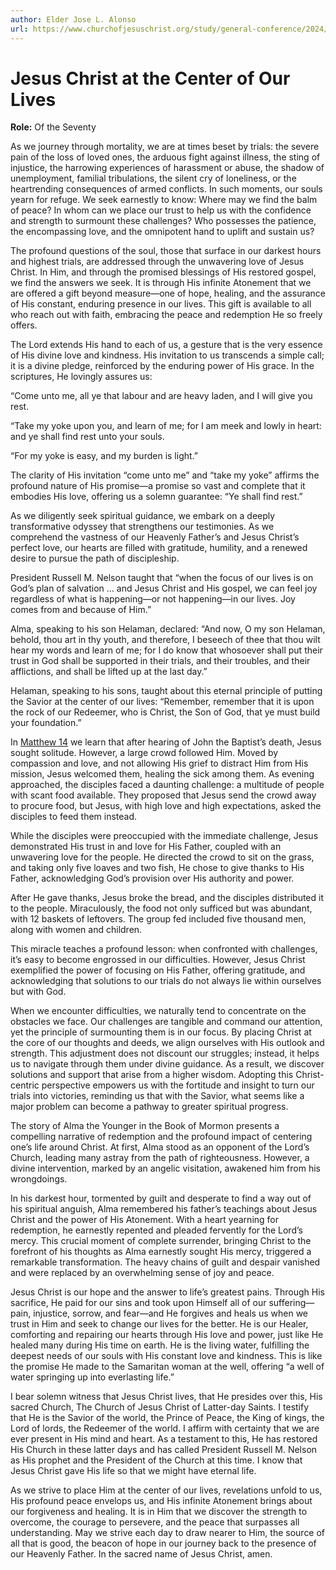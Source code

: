 ```yaml
---
author: Elder Jose L. Alonso
url: https://www.churchofjesuschrist.org/study/general-conference/2024/04/24alonso?lang=eng
---
```


# Jesus Christ at the Center of Our Lives

**Role:** Of the Seventy

<a name="p1"></a>As we journey through mortality, we are at times beset by trials: the severe pain of the loss of loved ones, the arduous fight against illness, the sting of injustice, the harrowing experiences of harassment or abuse, the shadow of unemployment, familial tribulations, the silent cry of loneliness, or the heartrending consequences of armed conflicts. In such moments, our souls yearn for refuge. We seek earnestly to know: Where may we find the balm of peace? In whom can we place our trust to help us with the confidence and strength to surmount these challenges? Who possesses the patience, the encompassing love, and the omnipotent hand to uplift and sustain us?

<a name="p2"></a>The profound questions of the soul, those that surface in our darkest hours and highest trials, are addressed through the unwavering love of Jesus Christ. In Him, and through the promised blessings of His restored gospel, we find the answers we seek. It is through His infinite Atonement that we are offered a gift beyond measure—one of hope, healing, and the assurance of His constant, enduring presence in our lives. This gift is available to all who reach out with faith, embracing the peace and redemption He so freely offers.

<a name="p3"></a>The Lord extends His hand to each of us, a gesture that is the very essence of His divine love and kindness. His invitation to us transcends a simple call; it is a divine pledge, reinforced by the enduring power of His grace. In the scriptures, He lovingly assures us:

<a name="p21"></a>“Come unto me, all ye that labour and are heavy laden, and I will give you rest.

<a name="p4"></a>“Take my yoke upon you, and learn of me; for I am meek and lowly in heart: and ye shall find rest unto your souls.

<a name="p5"></a>“For my yoke is easy, and my burden is light.”

<a name="p6"></a>The clarity of His invitation “come unto me” and “take my yoke” affirms the profound nature of His promise—a promise so vast and complete that it embodies His love, offering us a solemn guarantee: “Ye shall find rest.”

<a name="p7"></a>As we diligently seek spiritual guidance, we embark on a deeply transformative odyssey that strengthens our testimonies. As we comprehend the vastness of our Heavenly Father’s and Jesus Christ’s perfect love, our hearts are filled with gratitude, humility, and a renewed desire to pursue the path of discipleship.

<a name="p8"></a>President Russell M. Nelson taught that “when the focus of our lives is on God’s plan of salvation … and Jesus Christ and His gospel, we can feel joy regardless of what is happening—or not happening—in our lives. Joy comes from and because of Him.”

<a name="p9"></a>Alma, speaking to his son Helaman, declared: “And now, O my son Helaman, behold, thou art in thy youth, and therefore, I beseech of thee that thou wilt hear my words and learn of me; for I do know that whosoever shall put their trust in God shall be supported in their trials, and their troubles, and their afflictions, and shall be lifted up at the last day.”

<a name="p10"></a>Helaman, speaking to his sons, taught about this eternal principle of putting the Savior at the center of our lives: “Remember, remember that it is upon the rock of our Redeemer, who is Christ, the Son of God, that ye must build your foundation.”

<a name="p11"></a>In [Matthew 14](https://www.churchofjesuschrist.org/study/scriptures/nt/matt/14?lang=eng) we learn that after hearing of John the Baptist’s death, Jesus sought solitude. However, a large crowd followed Him. Moved by compassion and love, and not allowing His grief to distract Him from His mission, Jesus welcomed them, healing the sick among them. As evening approached, the disciples faced a daunting challenge: a multitude of people with scant food available. They proposed that Jesus send the crowd away to procure food, but Jesus, with high love and high expectations, asked the disciples to feed them instead.

<a name="p12"></a>While the disciples were preoccupied with the immediate challenge, Jesus demonstrated His trust in and love for His Father, coupled with an unwavering love for the people. He directed the crowd to sit on the grass, and taking only five loaves and two fish, He chose to give thanks to His Father, acknowledging God’s provision over His authority and power.

<a name="p13"></a>After He gave thanks, Jesus broke the bread, and the disciples distributed it to the people. Miraculously, the food not only sufficed but was abundant, with 12 baskets of leftovers. The group fed included five thousand men, along with women and children.

<a name="p14"></a>This miracle teaches a profound lesson: when confronted with challenges, it’s easy to become engrossed in our difficulties. However, Jesus Christ exemplified the power of focusing on His Father, offering gratitude, and acknowledging that solutions to our trials do not always lie within ourselves but with God.

<a name="p15"></a>When we encounter difficulties, we naturally tend to concentrate on the obstacles we face. Our challenges are tangible and command our attention, yet the principle of surmounting them is in our focus. By placing Christ at the core of our thoughts and deeds, we align ourselves with His outlook and strength. This adjustment does not discount our struggles; instead, it helps us to navigate through them under divine guidance. As a result, we discover solutions and support that arise from a higher wisdom. Adopting this Christ\-centric perspective empowers us with the fortitude and insight to turn our trials into victories, reminding us that with the Savior, what seems like a major problem can become a pathway to greater spiritual progress.

<a name="p16"></a>The story of Alma the Younger in the Book of Mormon presents a compelling narrative of redemption and the profound impact of centering one’s life around Christ. At first, Alma stood as an opponent of the Lord’s Church, leading many astray from the path of righteousness. However, a divine intervention, marked by an angelic visitation, awakened him from his wrongdoings.

<a name="p17"></a>In his darkest hour, tormented by guilt and desperate to find a way out of his spiritual anguish, Alma remembered his father’s teachings about Jesus Christ and the power of His Atonement. With a heart yearning for redemption, he earnestly repented and pleaded fervently for the Lord’s mercy. This crucial moment of complete surrender, bringing Christ to the forefront of his thoughts as Alma earnestly sought His mercy, triggered a remarkable transformation. The heavy chains of guilt and despair vanished and were replaced by an overwhelming sense of joy and peace.

<a name="p18"></a>Jesus Christ is our hope and the answer to life’s greatest pains. Through His sacrifice, He paid for our sins and took upon Himself all of our suffering—pain, injustice, sorrow, and fear—and He forgives and heals us when we trust in Him and seek to change our lives for the better. He is our Healer, comforting and repairing our hearts through His love and power, just like He healed many during His time on earth. He is the living water, fulfilling the deepest needs of our souls with His constant love and kindness. This is like the promise He made to the Samaritan woman at the well, offering “a well of water springing up into everlasting life.”

<a name="p20"></a>I bear solemn witness that Jesus Christ lives, that He presides over this, His sacred Church, The Church of Jesus Christ of Latter\-day Saints. I testify that He is the Savior of the world, the Prince of Peace, the King of kings, the Lord of lords, the Redeemer of the world. I affirm with certainty that we are ever present in His mind and heart. As a testament to this, He has restored His Church in these latter days and has called President Russell M. Nelson as His prophet and the President of the Church at this time. I know that Jesus Christ gave His life so that we might have eternal life.

<a name="p22"></a>As we strive to place Him at the center of our lives, revelations unfold to us, His profound peace envelops us, and His infinite Atonement brings about our forgiveness and healing. It is in Him that we discover the strength to overcome, the courage to persevere, and the peace that surpasses all understanding. May we strive each day to draw nearer to Him, the source of all that is good, the beacon of hope in our journey back to the presence of our Heavenly Father. In the sacred name of Jesus Christ, amen.
